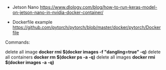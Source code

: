 - Jetson Nano https://www.dlology.com/blog/how-to-run-keras-model-on-jetson-nano-in-nvidia-docker-container/

- Dockerfile example https://github.com/pytorch/pytorch/blob/master/docker/pytorch/Dockerfile

Commands:

delete all <none> image **docker rmi $(docker images -f "dangling=true" -q)**
delete all containers **docker rm $(docker ps -a -q)**
delete all images **docker rmi $(docker images -a -q)**

